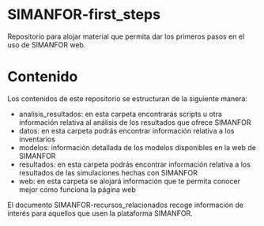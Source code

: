 # SIMANFOR-first_steps
Repositorio para alojar material que permita dar los primeros pasos en el uso de SIMANFOR web.
  
# Contenido
Los contenidos de este repositorio se estructuran de la siguiente manera:
- analisis_resultados: en esta carpeta encontrarás scripts u otra información relativa al análisis de los resultados que ofrece SIMANFOR
- datos: en esta carpeta podrás encontrar información relativa a los inventarios    
- modelos: información detallada de los modelos disponibles en la web de SIMANFOR
- resultados: en esta carpeta podrás encontrar información relativa a los resultados de las simulaciones hechas con SIMANFOR
- web: en esta carpeta se alojará información que te permita conocer mejor cómo funciona la página web
  
El documento SIMANFOR-recursos_relacionados recoge información de interés para aquellos que usen la plataforma SIMANFOR.
